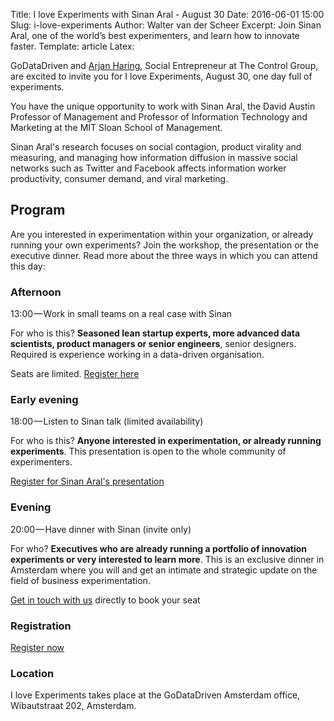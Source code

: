 Title: I love Experiments with Sinan Aral - August 30
Date: 2016-06-01 15:00
Slug: i-love-experiments
Author: Walter van der Scheer
Excerpt: Join Sinan Aral, one of the world’s best experimenters, and learn how to innovate faster.
Template: article
Latex:

GoDataDriven and [Arjan Haring](https://medium.com/i-love-experiments "Arjan Haring"), Social Entrepreneur at The Control Group, are excited to invite you for I love Experiments, August 30, one day full of experiments.

You have the unique opportunity to work with Sinan Aral, the David Austin Professor of Management and Professor of Information Technology and Marketing at the MIT Sloan School of Management.

Sinan Aral's research focuses on social contagion, product virality and measuring, and managing how information diffusion in massive social networks such as Twitter and Facebook affects information worker productivity, consumer demand, and viral marketing.

## Program
Are you interested in experimentation within your organization, or already running your own experiments? Join the workshop, the presentation or the executive dinner. Read more about the three ways in which you can attend this day:

### Afternoon 

13:00 — Work in small teams on a real case with Sinan

For who is this? **Seasoned lean startup experts, more advanced data scientists, product managers or senior engineers**, senior designers. Required is experience working in a data-driven organisation.

Seats are limited. [Register here](mailto:response@godatadriven.com)

### Early evening

18:00 — Listen to Sinan talk (limited availability)

For who is this? **Anyone interested in experimentation, or already running experiments**. This presentation is open to the whole community of experimenters.

[Register for Sinan Aral's presentation](https://www.eventbrite.nl/e/tickets-i-love-experiments-25813693452 "I love Experiments")

### Evening

20:00 — Have dinner with Sinan (invite only)

For who? **Executives who are already running a portfolio of innovation experiments or very interested to learn more**. This is an exclusive dinner in Amsterdam where you will and get an intimate and strategic update on the field of business experimentation.

[Get in touch with us](mailto:response@godatadriven.com) directly to book your seat

### Registration

[Register now](https://www.eventbrite.nl/e/datastax-day-tickets-25700325365 "Register for DataStax Day")

### Location

I love Experiments takes place at the GoDataDriven Amsterdam office, Wibautstraat 202, Amsterdam.
